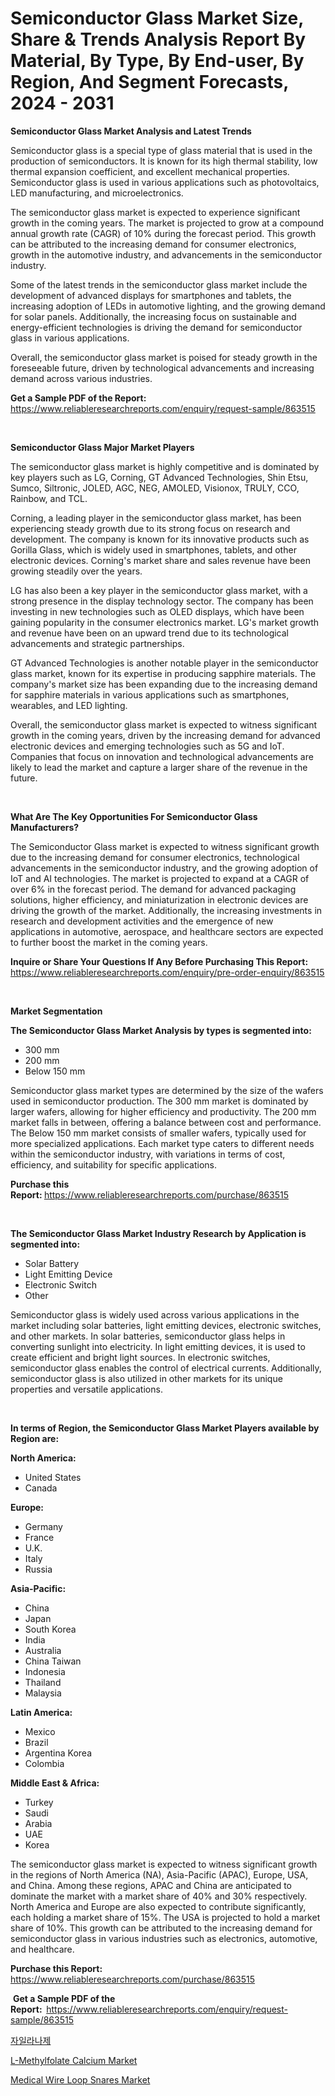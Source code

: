 <p><h1>Semiconductor Glass Market Size, Share & Trends Analysis Report By Material, By Type, By End-user, By Region, And Segment Forecasts, 2024 - 2031</h1></p><p><strong>Semiconductor Glass Market Analysis and Latest Trends</strong></p>
<p><p>Semiconductor glass is a special type of glass material that is used in the production of semiconductors. It is known for its high thermal stability, low thermal expansion coefficient, and excellent mechanical properties. Semiconductor glass is used in various applications such as photovoltaics, LED manufacturing, and microelectronics.</p><p>The semiconductor glass market is expected to experience significant growth in the coming years. The market is projected to grow at a compound annual growth rate (CAGR) of 10% during the forecast period. This growth can be attributed to the increasing demand for consumer electronics, growth in the automotive industry, and advancements in the semiconductor industry.</p><p>Some of the latest trends in the semiconductor glass market include the development of advanced displays for smartphones and tablets, the increasing adoption of LEDs in automotive lighting, and the growing demand for solar panels. Additionally, the increasing focus on sustainable and energy-efficient technologies is driving the demand for semiconductor glass in various applications.</p><p>Overall, the semiconductor glass market is poised for steady growth in the foreseeable future, driven by technological advancements and increasing demand across various industries.</p></p>
<p><strong>Get a Sample PDF of the Report:&nbsp;</strong> <a href="https://www.reliableresearchreports.com/enquiry/request-sample/863515">https://www.reliableresearchreports.com/enquiry/request-sample/863515</a></p>
<p>&nbsp;</p>
<p><strong>Semiconductor Glass Major Market Players</strong></p>
<p><p>The semiconductor glass market is highly competitive and is dominated by key players such as LG, Corning, GT Advanced Technologies, Shin Etsu, Sumco, Siltronic, JOLED, AGC, NEG, AMOLED, Visionox, TRULY, CCO, Rainbow, and TCL.</p><p>Corning, a leading player in the semiconductor glass market, has been experiencing steady growth due to its strong focus on research and development. The company is known for its innovative products such as Gorilla Glass, which is widely used in smartphones, tablets, and other electronic devices. Corning's market share and sales revenue have been growing steadily over the years.</p><p>LG has also been a key player in the semiconductor glass market, with a strong presence in the display technology sector. The company has been investing in new technologies such as OLED displays, which have been gaining popularity in the consumer electronics market. LG's market growth and revenue have been on an upward trend due to its technological advancements and strategic partnerships.</p><p>GT Advanced Technologies is another notable player in the semiconductor glass market, known for its expertise in producing sapphire materials. The company's market size has been expanding due to the increasing demand for sapphire materials in various applications such as smartphones, wearables, and LED lighting.</p><p>Overall, the semiconductor glass market is expected to witness significant growth in the coming years, driven by the increasing demand for advanced electronic devices and emerging technologies such as 5G and IoT. Companies that focus on innovation and technological advancements are likely to lead the market and capture a larger share of the revenue in the future.</p></p>
<p>&nbsp;</p>
<p><strong>What Are The Key Opportunities For Semiconductor Glass Manufacturers?</strong></p>
<p><p>The Semiconductor Glass market is expected to witness significant growth due to the increasing demand for consumer electronics, technological advancements in the semiconductor industry, and the growing adoption of IoT and AI technologies. The market is projected to expand at a CAGR of over 6% in the forecast period. The demand for advanced packaging solutions, higher efficiency, and miniaturization in electronic devices are driving the growth of the market. Additionally, the increasing investments in research and development activities and the emergence of new applications in automotive, aerospace, and healthcare sectors are expected to further boost the market in the coming years.</p></p>
<p><strong>Inquire or Share Your Questions If Any Before Purchasing This Report:</strong> <a href="https://www.reliableresearchreports.com/enquiry/pre-order-enquiry/863515">https://www.reliableresearchreports.com/enquiry/pre-order-enquiry/863515</a></p>
<p>&nbsp;</p>
<p><strong>Market Segmentation</strong></p>
<p><strong>The Semiconductor Glass Market Analysis by types is segmented into:</strong></p>
<p><ul><li>300 mm</li><li>200 mm</li><li>Below 150 mm</li></ul></p>
<p><p>Semiconductor glass market types are determined by the size of the wafers used in semiconductor production. The 300 mm market is dominated by larger wafers, allowing for higher efficiency and productivity. The 200 mm market falls in between, offering a balance between cost and performance. The Below 150 mm market consists of smaller wafers, typically used for more specialized applications. Each market type caters to different needs within the semiconductor industry, with variations in terms of cost, efficiency, and suitability for specific applications.</p></p>
<p><strong>Purchase this Report:&nbsp;</strong><a href="https://www.reliableresearchreports.com/purchase/863515">https://www.reliableresearchreports.com/purchase/863515</a></p>
<p>&nbsp;</p>
<p><strong>The Semiconductor Glass Market Industry Research by Application is segmented into:</strong></p>
<p><ul><li>Solar Battery</li><li>Light Emitting Device</li><li>Electronic Switch</li><li>Other</li></ul></p>
<p><p>Semiconductor glass is widely used across various applications in the market including solar batteries, light emitting devices, electronic switches, and other markets. In solar batteries, semiconductor glass helps in converting sunlight into electricity. In light emitting devices, it is used to create efficient and bright light sources. In electronic switches, semiconductor glass enables the control of electrical currents. Additionally, semiconductor glass is also utilized in other markets for its unique properties and versatile applications.</p></p>
<p>&nbsp;</p>
<p><strong>In terms of Region, the Semiconductor Glass Market Players available by Region are:</strong></p>
<p>
    <p> <strong> North America: </strong>
        <ul>
            <li>United States</li>
            <li>Canada</li>
        </ul>
        </p> 
    <p> <strong> Europe: </strong>
        <ul>
            <li>Germany</li>
            <li>France</li>
            <li>U.K.</li>
            <li>Italy</li>
            <li>Russia</li>
        </ul>
        </p> 
    <p> <strong> Asia-Pacific: </strong>
        <ul>
            <li>China</li>
            <li>Japan</li>
            <li>South Korea</li>
            <li>India</li>
            <li>Australia</li>
            <li>China Taiwan</li>
            <li>Indonesia</li>
            <li>Thailand</li>
            <li>Malaysia</li>
        </ul>
        </p> 
    <p> <strong> Latin America: </strong>
        <ul>
            <li>Mexico</li>
            <li>Brazil</li>
            <li>Argentina Korea</li>
            <li>Colombia</li>
        </ul>
        </p> 
    <p> <strong> Middle East & Africa: </strong>
        <ul>
            <li>Turkey</li>
            <li>Saudi</li>
            <li>Arabia</li>
            <li>UAE</li>
            <li>Korea</li>
        </ul>
    </p>
    </p>
<p><p>The semiconductor glass market is expected to witness significant growth in the regions of North America (NA), Asia-Pacific (APAC), Europe, USA, and China. Among these regions, APAC and China are anticipated to dominate the market with a market share of 40% and 30% respectively. North America and Europe are also expected to contribute significantly, each holding a market share of 15%. The USA is projected to hold a market share of 10%. This growth can be attributed to the increasing demand for semiconductor glass in various industries such as electronics, automotive, and healthcare.</p></p>
<p><strong>Purchase this Report: </strong><a href="https://www.reliableresearchreports.com/purchase/863515">https://www.reliableresearchreports.com/purchase/863515</a></p>
<p>&nbsp;<strong>Get a Sample PDF of the Report:&nbsp;&nbsp;</strong><a href="https://www.reliableresearchreports.com/enquiry/request-sample/863515">https://www.reliableresearchreports.com/enquiry/request-sample/863515</a></p>
<p><strong></strong></p>
<p><p><a href="https://github.com/mpodehpw07370073/Market-Research-Report-List-1/blob/main/2224384192497.md">자일라나제</a></p><p><a href="https://github.com/FassouRP/Market-Research-Report-List-3/blob/main/l-methylfolate-calcium-market.md">L-Methylfolate Calcium Market</a></p><p><a href="https://faithful-glue-af3.notion.site/Medical-Wire-Loop-Snares-Market-Research-Report-The-Key-To-Successful-Business-Strategy-Forecasted--026ad889d1704407a7396786b2fb4d75">Medical Wire Loop Snares Market</a></p></p>